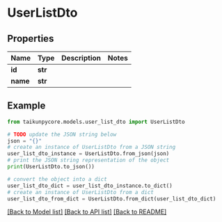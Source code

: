 # UserListDto


## Properties

Name | Type | Description | Notes
------------ | ------------- | ------------- | -------------
**id** | **str** |  | 
**name** | **str** |  | 

## Example

```python
from taikunpycore.models.user_list_dto import UserListDto

# TODO update the JSON string below
json = "{}"
# create an instance of UserListDto from a JSON string
user_list_dto_instance = UserListDto.from_json(json)
# print the JSON string representation of the object
print(UserListDto.to_json())

# convert the object into a dict
user_list_dto_dict = user_list_dto_instance.to_dict()
# create an instance of UserListDto from a dict
user_list_dto_from_dict = UserListDto.from_dict(user_list_dto_dict)
```
[[Back to Model list]](../README.md#documentation-for-models) [[Back to API list]](../README.md#documentation-for-api-endpoints) [[Back to README]](../README.md)


